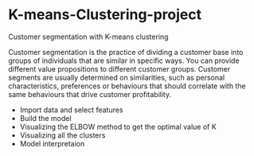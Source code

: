 # K-means-Clustering-project
Customer segmentation with K-means clustering 

Customer segmentation is the practice of dividing a customer base into groups of individuals that are similar in specific ways. You can provide different value propositions to different customer groups. Customer segments are usually determined on similarities, such as personal characteristics, preferences or behaviours that should correlate with the same behaviours that drive customer profitability.

* Import data and select features
* Build the model
* Visualizing the ELBOW method to get the optimal value of K
* Visualizing all the clusters
* Model interpretaion
